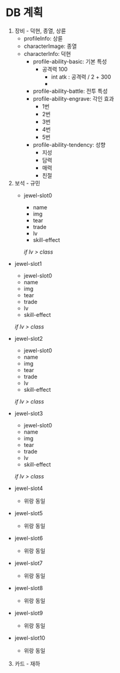 DB 계획
=============
1. 장비 - 덕현, 종열, 상륜
    * profileInfo: 상륜
    * characterImage: 종열
    * characterInfo: 덕현
      * profile-ability-basic: 기본 특성
        * 공격력 100
          * int atk : 공격력 / 2 + 300
          * 
      * profile-ability-battle: 전투 특성
      * profile-ability-engrave: 각인 효과
        * 1번
        * 2번
        * 3번
        * 4번
        * 5번
      * profile-ability-tendency: 성향
        * 지성
        * 담력
        * 매력
        * 친절
2. 보석 - 규민
   * jewel-slot0
     * name
     * img
     * tear
     * trade
     * lv
     * skill-effect
     
     *if lv > class*

  * jewel-slot1
    * jewel-slot0
    * name
    * img
    * tear
    * trade
    * lv
    * skill-effect
     
    *if lv > class*

  * jewel-slot2
    * jewel-slot0
    * name
    * img
    * tear
    * trade
    * lv
    * skill-effect
     
    *if lv > class*

  * jewel-slot3
    * jewel-slot0
    * name
    * img
    * tear
    * trade
    * lv
    * skill-effect
     
    *if lv > class*

  * jewel-slot4
    * 위랑 동일
  * jewel-slot5
    * 위랑 동일
  * jewel-slot6
    * 위랑 동일
  * jewel-slot7
    * 위랑 동일
  * jewel-slot8
    * 위랑 동일
  * jewel-slot9
    * 위랑 동일
  * jewel-slot10
    * 위랑 동일
3. 카드 - 재하


